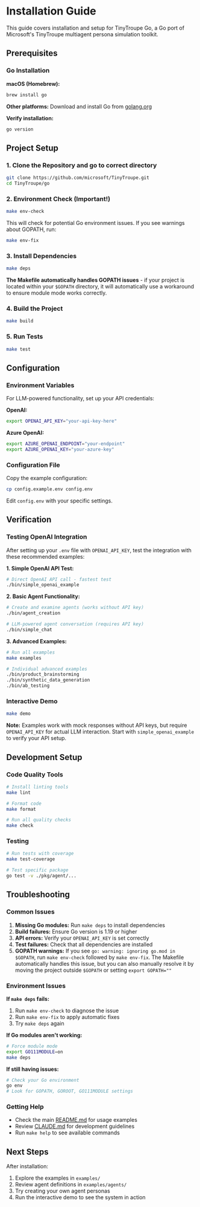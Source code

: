 # Installation Guide

This guide covers installation and setup for TinyTroupe Go, a Go port of Microsoft's TinyTroupe multiagent persona simulation toolkit.

## Prerequisites

### Go Installation

**macOS (Homebrew):**
```bash
brew install go
```

**Other platforms:**
Download and install Go from [golang.org](https://golang.org/dl/)

**Verify installation:**
```bash
go version
```

## Project Setup

### 1. Clone the Repository and go to correct directory
```bash
git clone https://github.com/microsoft/TinyTroupe.git
cd TinyTroupe/go
```

### 2. Environment Check (Important!)
```bash
make env-check
```

This will check for potential Go environment issues. If you see warnings about GOPATH, run:
```bash
make env-fix
```

### 3. Install Dependencies
```bash
make deps
```

**The Makefile automatically handles GOPATH issues** - if your project is located within your `$GOPATH` directory, it will automatically use a workaround to ensure module mode works correctly.

### 4. Build the Project
```bash
make build
```

### 5. Run Tests
```bash
make test
```

## Configuration

### Environment Variables

For LLM-powered functionality, set up your API credentials:

**OpenAI:**
```bash
export OPENAI_API_KEY="your-api-key-here"
```

**Azure OpenAI:**
```bash
export AZURE_OPENAI_ENDPOINT="your-endpoint"
export AZURE_OPENAI_KEY="your-azure-key"
```

### Configuration File

Copy the example configuration:
```bash
cp config.example.env config.env
```

Edit `config.env` with your specific settings.

## Verification

### Testing OpenAI Integration

After setting up your `.env` file with `OPENAI_API_KEY`, test the integration with these recommended examples:

**1. Simple OpenAI API Test:**
```bash
# Direct OpenAI API call - fastest test
./bin/simple_openai_example
```

**2. Basic Agent Functionality:**
```bash
# Create and examine agents (works without API key)
./bin/agent_creation

# LLM-powered agent conversation (requires API key)
./bin/simple_chat
```

**3. Advanced Examples:**
```bash
# Run all examples
make examples

# Individual advanced examples
./bin/product_brainstorming
./bin/synthetic_data_generation
./bin/ab_testing
```

### Interactive Demo
```bash
make demo
```

**Note:** Examples work with mock responses without API keys, but require `OPENAI_API_KEY` for actual LLM interaction. Start with `simple_openai_example` to verify your API setup.

## Development Setup

### Code Quality Tools
```bash
# Install linting tools
make lint

# Format code
make format

# Run all quality checks
make check
```

### Testing
```bash
# Run tests with coverage
make test-coverage

# Test specific package
go test -v ./pkg/agent/...
```

## Troubleshooting

### Common Issues

1. **Missing Go modules:** Run `make deps` to install dependencies
2. **Build failures:** Ensure Go version is 1.19 or higher  
3. **API errors:** Verify your `OPENAI_API_KEY` is set correctly
4. **Test failures:** Check that all dependencies are installed
5. **GOPATH warnings:** If you see `go: warning: ignoring go.mod in $GOPATH`, run `make env-check` followed by `make env-fix`. The Makefile automatically handles this issue, but you can also manually resolve it by moving the project outside `$GOPATH` or setting `export GOPATH=""`

### Environment Issues

**If `make deps` fails:**
1. Run `make env-check` to diagnose the issue
2. Run `make env-fix` to apply automatic fixes
3. Try `make deps` again

**If Go modules aren't working:**
```bash
# Force module mode
export GO111MODULE=on
make deps
```

**If still having issues:**
```bash
# Check your Go environment
go env
# Look for GOPATH, GOROOT, GO111MODULE settings
```

### Getting Help

- Check the main [README.md](README.md) for usage examples
- Review [CLAUDE.md](CLAUDE.md) for development guidelines
- Run `make help` to see available commands

## Next Steps

After installation:
1. Explore the examples in `examples/`
2. Review agent definitions in `examples/agents/`
3. Try creating your own agent personas
4. Run the interactive demo to see the system in action